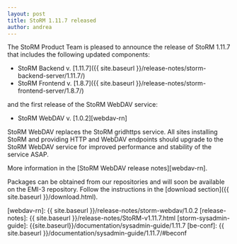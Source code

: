 ```yaml
---
layout: post
title: StoRM 1.11.7 released
author: andrea
---
```


The StoRM Product Team is pleased to announce the release of StoRM 1.11.7 that
includes the following updated components:

* StoRM Backend v. [1.11.7]({{ site.baseurl }}/release-notes/storm-backend-server/1.11.7/)
* StoRM Frontend v. [1.8.7]({{ site.baseurl }}/release-notes/storm-frontend-server/1.8.7/)

and the first release of the StoRM WebDAV service:

* StoRM WebDAV v. [1.0.2][webdav-rn]

StoRM WebDAV replaces the StoRM gridhttps service. All sites installing StoRM and providing
HTTP and WebDAV endpoints should upgrade to the StoRM WebDAV service for improved performance
and stability of the service ASAP.

More information in the [StoRM WebDAV release notes][webdav-rn].

Packages can be obtained from our repositories and will soon be available on
the EMI-3 repository. Follow the instructions in the
[download section]({{ site.baseurl }}/download.html).

[webdav-rn]: {{ site.baseurl }}/release-notes/storm-webdav/1.0.2
[release-notes]: {{ site.baseurl }}/release-notes/StoRM-v1.11.7.html
[storm-sysadmin-guide]: {{site.baseurl}}/documentation/sysadmin-guide/1.11.7
[be-conf]: {{ site.baseurl }}/documentation/sysadmin-guide/1.11.7/#beconf
